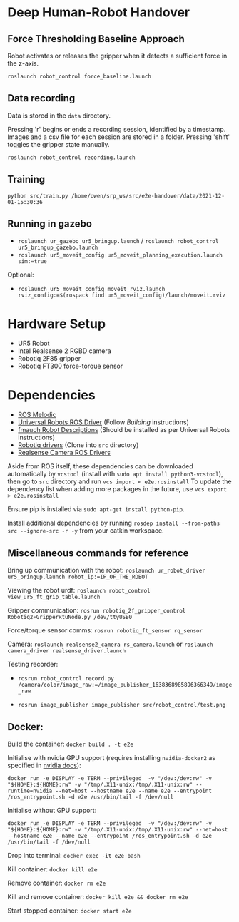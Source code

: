 # Deep Human-Robot Handover
## Force Thresholding Baseline Approach
Robot activates or releases the gripper when it detects a sufficient force in the z-axis.

`roslaunch robot_control force_baseline.launch`

## Data recording
Data is stored in the `data` directory.

Pressing 'r' begins or ends a recording session, identified by a timestamp. Images and a csv file for each session are stored in a folder. Pressing 'shift' toggles the gripper state manually.

`roslaunch robot_control recording.launch`

## Training
`python src/train.py /home/owen/srp_ws/src/e2e-handover/data/2021-12-01-15:30:36`

## Running in gazebo
- `roslaunch ur_gazebo ur5_bringup.launch` / `roslaunch robot_control ur5_bringup_gazebo.launch`
- `roslaunch ur5_moveit_config ur5_moveit_planning_execution.launch sim:=true`

Optional:
- `roslaunch ur5_moveit_config moveit_rviz.launch rviz_config:=$(rospack find ur5_moveit_config)/launch/moveit.rviz`

# Hardware Setup
- UR5 Robot
- Intel Realsense 2 RGBD camera
- Robotiq 2F85 gripper
- Robotiq FT300 force-torque sensor

# Dependencies
- [ROS Melodic](http://wiki.ros.org/melodic/Installation)
- [Universal Robots ROS Driver](https://github.com/UniversalRobots/Universal_Robots_ROS_Driver) (Follow *Building* instructions)
- [fmauch Robot Descriptions](https://github.com/fmauch/universal_robot) (Should be installed as per Universal Robots instructions)
- [Robotiq drivers](https://github.com/ros-industrial/robotiq) (Clone into `src` directory)
- [Realsense Camera ROS Drivers](https://github.com/IntelRealSense/realsense-ros)

Aside from ROS itself, these dependencies can be downloaded automatically by `vcstool` (install with `sudo apt install python3-vcstool`), then go to `src` directory and run `vcs import < e2e.rosinstall`
To update the dependency list when adding more packages in the future, use `vcs export > e2e.rosinstall`

Ensure pip is installed via `sudo apt-get install python-pip`.

Install additional dependencies by running `rosdep install --from-paths src --ignore-src -r -y` from your catkin workspace.

## Miscellaneous commands for reference
Bring up communication with the robot:
`roslaunch ur_robot_driver ur5_bringup.launch robot_ip:=IP_OF_THE_ROBOT`

Viewing the robot urdf:
`roslaunch robot_control view_ur5_ft_grip_table.launch`

Gripper communication:
`rosrun robotiq_2f_gripper_control Robotiq2FGripperRtuNode.py /dev/ttyUSB0`

Force/torque sensor comms:
`rosrun robotiq_ft_sensor rq_sensor`

Camera:
`roslaunch realsense2_camera rs_camera.launch`
or `roslaunch camera_driver realsense_driver.launch`

Testing recorder:
- `rosrun robot_control record.py /camera/color/image_raw:=/image_publisher_1638368985896366349/image_raw`

- `rosrun image_publisher image_publisher src/robot_control/test.png`

## Docker:

Build the container:
`docker build . -t e2e`

Initialise with nvidia GPU support (requires installing `nvidia-docker2` as specified in [nvidia docs](https://docs.nvidia.com/datacenter/cloud-native/container-toolkit/install-guide.html#setting-up-nvidia-container-toolkit)):

`docker run -e DISPLAY -e TERM
    --privileged 
    -v "/dev:/dev:rw"
    -v "${HOME}:${HOME}:rw"
    -v "/tmp/.X11-unix:/tmp/.X11-unix:rw"
    --runtime=nvidia
    --net=host
    --hostname e2e
    --name e2e
    --entrypoint /ros_entrypoint.sh
    -d e2e /usr/bin/tail -f /dev/null `

Initialise without GPU support:

`docker run -e DISPLAY -e TERM
    --privileged 
    -v "/dev:/dev:rw"
    -v "${HOME}:${HOME}:rw"
    -v "/tmp/.X11-unix:/tmp/.X11-unix:rw"
    --net=host
    --hostname e2e
    --name e2e
    --entrypoint /ros_entrypoint.sh
    -d e2e /usr/bin/tail -f /dev/null `

Drop into terminal:
`docker exec -it e2e bash`

Kill container:
`docker kill e2e`

Remove container:
`docker rm e2e`

Kill and remove container:
`docker kill e2e && docker rm e2e`

Start stopped container:
`docker start e2e`